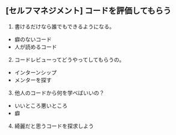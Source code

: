 ## [セルフマネジメント] コードを評価してもらう
1. 書けるだけなら誰でもできるようになる。
  - 癖のないコード
  - 人が読めるコード
2. コードレビューってどうやってしてもらうの。
  - インターンシップ
  - メンターを探す
3. 他人のコードから何を学べばいいの？
  - いいところ悪いところ
  - 癖
4. 綺麗だと思うコードを探求しよう
